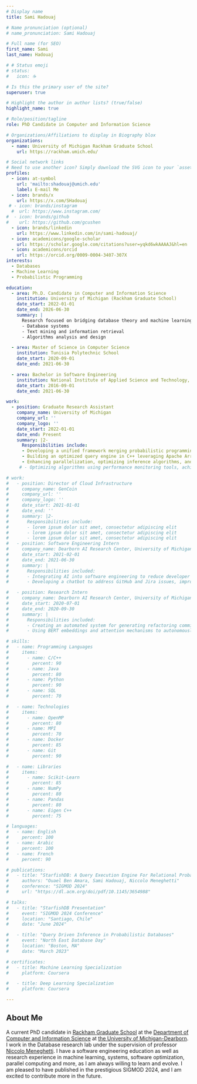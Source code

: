 ```yaml
---
# Display name
title: Sami Hadouaj

# Name pronunciation (optional)
# name_pronunciation: Sami Hadouaj

# Full name (for SEO)
first_name: Sami
last_name: Hadouaj

# # Status emoji
# status:
#   icon: ☕️

# Is this the primary user of the site?
superuser: true

# Highlight the author in author lists? (true/false)
highlight_name: true

# Role/position/tagline
role: PhD Candidate in Computer and Information Science

# Organizations/Affiliations to display in Biography blox
organizations:
  - name: University of Michigan Rackham Graduate School
    url: https://rackham.umich.edu/

# Social network links
# Need to use another icon? Simply download the SVG icon to your `assets/media/icons/` folder.
profiles:
  - icon: at-symbol
    url: 'mailto:shadouaj@umich.edu'
    label: E-mail Me
  - icon: brands/x
    url: https://x.com/SHadouaj
 # - icon: brands/instagram
  #  url: https://www.instagram.com/
#  - icon: brands/github
#    url: https://github.com/gcushen
  - icon: brands/linkedin
    url: https://www.linkedin.com/in/sami-hadouaj/
  - icon: academicons/google-scholar
    url: https://scholar.google.com/citations?user=yqkd6wkAAAAJ&hl=en
  - icon: academicons/orcid
    url: https://orcid.org/0009-0004-3407-307X
interests:
  - Databases
  - Machine Learning
  - Probabilistic Programming

education:
  - area: Ph.D. Candidate in Computer and Information Science
    institution: University of Michigan (Rackham Graduate School)
    date_start: 2022-01-01
    date_end: 2026-06-30
    summary: |
      Research focused on bridging database theory and machine learning algorithms. Courses included:
      - Database systems
      - Text mining and information retrieval
      - Algorithms analysis and design

  - area: Master of Science in Computer Science
    institution: Tunisia Polytechnic School
    date_start: 2020-09-01
    date_end: 2021-06-30

  - area: Bachelor in Software Engineering
    institution: National Institute of Applied Science and Technology, Tunisia
    date_start: 2016-09-01
    date_end: 2021-06-30

work:
  - position: Graduate Research Assistant
    company_name: University of Michigan
    company_url: ''
    company_logo: ''
    date_start: 2022-01-01
    date_end: Present
    summary: |2-
      Responsibilities include:
      - Developing a unified framework merging probabilistic programming and databases for efficient statistical inference using MCMC sampling.
      - Building an optimized query engine in C++ leveraging Apache Arrow, JIT (ClangJIT), and parallel MCMC inference (OpenMP).
      - Enhancing parallelization, optimizing inference algorithms, and resolving race conditions, resulting in an 8x system performance increase.
     # - Optimizing algorithms using performance monitoring tools, achieving a 50% performance increase with a collapsed variational inference algorithm.

# work:
#   - position: Director of Cloud Infrastructure
#     company_name: GenCoin
#     company_url: ''
#     company_logo: ''
#     date_start: 2021-01-01
#     date_end: ''
#     summary: |2-
#       Responsibilities include:
#       - lorem ipsum dolor sit amet, consectetur adipiscing elit
#       - lorem ipsum dolor sit amet, consectetur adipiscing elit
#       - lorem ipsum dolor sit amet, consectetur adipiscing elit
#   - position: Software Engineering Intern
#     company_name: Dearborn AI Research Center, University of Michigan-Dearborn
#     date_start: 2021-02-01
#     date_end: 2021-06-30
#     summary: |
#       Responsibilities included:
#       - Integrating AI into software engineering to reduce developer overhead and enhance productivity.
#       - Developing a chatbot to address GitHub and Jira issues, improving software quality metrics.

#   - position: Research Intern
#     company_name: Dearborn AI Research Center, University of Michigan-Dearborn
#     date_start: 2020-07-01
#     date_end: 2020-09-30
#     summary: |
#       Responsibilities included:
#       - Creating an automated system for generating refactoring commit messages.
#       - Using BERT embeddings and attention mechanisms to autonomously generate descriptive GitHub commit messages, assisting developers.

# skills:
#   - name: Programming Languages
#     items:
#       - name: C/C++
#         percent: 90
#       - name: Java
#         percent: 80
#       - name: Python
#         percent: 90
#       - name: SQL
#         percent: 70

#   - name: Technologies
#     items:
#       - name: OpenMP
#         percent: 80
#       - name: MPI
#         percent: 70
#       - name: Docker
#         percent: 85
#       - name: Git
#         percent: 90

#   - name: Libraries
#     items:
#       - name: Scikit-Learn
#         percent: 85
#       - name: NumPy
#         percent: 80
#       - name: Pandas
#         percent: 80
#       - name: Eigen C++
#         percent: 75

# languages:
#   - name: English
#     percent: 100
#   - name: Arabic
#     percent: 100
#   - name: French
#     percent: 90

# publications:
#   - title: "StarfishDB: A Query Execution Engine For Relational Probabilistic Programming"
#     authors: "Ouael Ben Amara, Sami Hadouaj, Niccolo Meneghetti"
#     conference: "SIGMOD 2024"
#     url: "https://dl.acm.org/doi/pdf/10.1145/3654988"

# talks:
#   - title: "StarfishDB Presentation"
#     event: "SIGMOD 2024 Conference"
#     location: "Santiago, Chile"
#     date: "June 2024"

#   - title: "Query Driven Inference in Probabilistic Databases"
#     event: "North East Database Day"
#     location: "Boston, MA"
#     date: "March 2023"

# certificates:
#   - title: Machine Learning Specialization
#     platform: Coursera

#   - title: Deep Learning Specialization
#     platform: Coursera

---
```


## About Me
A current PhD candidate in <a href="https://rackham.umich.edu/">Rackham Graduate School</a> at the 
<a href="https://umdearborn.edu/cecs/departments/computer-and-information-science">Department of Computer and Information Science</a> at 
<a href="https://umdearborn.edu/">the University of Michigan-Dearborn</a>. 
I work in the Database research lab under the supervision of professor
 <a href="https://www-personal.umd.umich.edu/~niccolom/">Niccolo Meneghetti</a>.
I have a software engineering education as well as research experience in machine learning, systems, software optimization, parallel computing and more, as I am always willing to learn and evolve.
I am pleased to have published in the prestigious SIGMOD 2024, and I am excited to contribute more in the future.